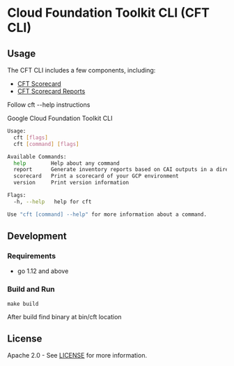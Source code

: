 # Cloud Foundation Toolkit CLI (CFT CLI)

## Usage

The CFT CLI includes a few components, including:
- [CFT Scorecard](./docs/scorecard.md)
- [CFT Scorecard Reports](./docs/scorecard.md#reporting)

Follow cft --help instructions

Google Cloud Foundation Toolkit CLI

```bash
Usage:
  cft [flags]
  cft [command] [flags]

Available Commands:
  help        Help about any command
  report      Generate inventory reports based on CAI outputs in a directory.
  scorecard   Print a scorecard of your GCP environment
  version     Print version information

Flags:
  -h, --help   help for cft

Use "cft [command] --help" for more information about a command.
```


## Development

### Requirements

* go 1.12 and above

### Build and Run

```
make build
```

After build find binary at bin/cft location

## License

Apache 2.0 - See [LICENSE](LICENSE) for more information.